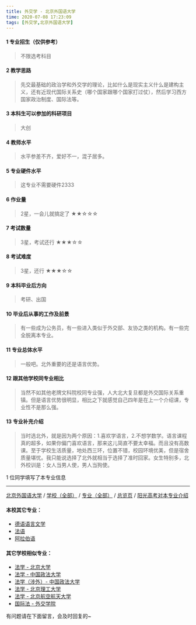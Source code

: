 ```yaml
---
title: 外交学 - 北京外国语大学
time: 2020-07-08 17:23:09
tags: [外交学,北京外国语大学]
---
```

#### 1 专业招生（仅供参考）  
> 不限选考科目 


#### 2 教学思路
> 先交最基础的政治学和外交学的理论，比如什么是现实主义什么是建构主义，还有近现代国际关系史（哪个国家跟哪个国家打过仗），然后学习西方国家政治制度、国际法等。


#### 3 本科生可以参加的科研项目
> 大创


#### 4 教师水平
> 水平参差不齐，爱好不一，混子居多。


#### 5 专业硬件水平
> 这专业不需要硬件2333


#### 6 作业量
> 2星，一会儿就搞定了
★★☆☆☆


#### 7 考试数量
> 3星，考试还行
★★★☆☆


#### 8 考试难度
> 3星，还行
★★★☆☆


#### 9 本科毕业后方向
> 考研、出国


#### 10 毕业后从事的工作及前景
> 有一些成为公务员，有一些进入类似于外交部、友协之类的机构。有一些完全脱离本专业。


#### 11 专业总体水平
> 一般吧。北外重要的还是语言优势。


#### 12 跟其他学校同专业相比
> 当然不如其他老牌文科院校同专业强，人大北大复旦都是外交国际关系重镇。但是语言优势很明显，相比之下就感觉自己四年是在上一个介绍课，专业性不是那么强。


#### 13 专业补充介绍
> 当时选北外，就是因为两个原因：1.喜欢学语言，2.不想学数学。语言课程真的超多，如果你偏门喜欢语言，那来这儿简直不要太幸福。而且没有高数课。至于学校生活质量，地处西三环，位置不错，校园环境优美，但是宿舍质量堪忧。我只能说选择了北外就相当于选择了准时回家。女生特别多，北外校训是：女人当男人使，男人当狗使。

1 位同学填写了本专业信息
***
[北京外国语大学](http://www.jianshu.com/p/0bf7f459db46) / [学校（全部）](http://www.jianshu.com/p/3efa6bcca419) / [专业（全部）](http://www.jianshu.com/p/2d4c6d3552c2) / [总览页](http://www.jianshu.com/p/445daeb4fa00) / [阳光高考对本专业介绍](http://gaokao.chsi.com.cn/sch/zyk/view.do?schId=73394614&specId=73383211)
#### 本校其它专业：
- [德语语言文学](http://www.jianshu.com/p/fe641906d789)
- [法语](http://www.jianshu.com/p/e666d920c112)
- [阿拉伯语](http://www.jianshu.com/p/9b03fdebe75d)

#### 其它学校相似专业：
- [法学 - 北京大学](http://www.jianshu.com/p/67bf7fc84283)
- [法学 - 中国政法大学](http://www.jianshu.com/p/b7701ed3cb8f)
- [法学（涉外）- 中国政法大学](http://www.jianshu.com/p/efa227dc5624)
- [法学 - 北京理工大学](http://www.jianshu.com/p/a1edd0b533fb)
- [法学 - 北京航空航天大学](https://www.jianshu.com/p/fc471907e297)
- [国际法 - 外交学院](http://www.jianshu.com/p/041f7cb60325)


有问题请在下面留言，会及时回复的~
